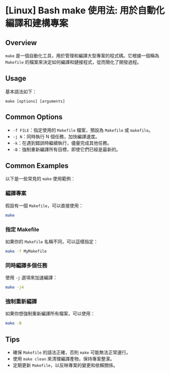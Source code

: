# [Linux] Bash make 使用法: 用於自動化編譯和建構專案

## Overview
`make` 是一個自動化工具，用於管理和編譯大型專案的程式碼。它根據一個稱為 `Makefile` 的檔案來決定如何編譯和鏈接程式，從而簡化了開發過程。

## Usage
基本語法如下：
```
make [options] [arguments]
```

## Common Options
- `-f FILE`：指定使用的 `Makefile` 檔案，預設為 `Makefile` 或 `makefile`。
- `-j N`：同時執行 N 個任務，加快編譯速度。
- `-k`：在遇到錯誤時繼續執行，儘量完成其他任務。
- `-B`：強制重新編譯所有目標，即使它們已經是最新的。

## Common Examples
以下是一些常見的 `make` 使用範例：

### 編譯專案
假設有一個 `Makefile`，可以直接使用：
```bash
make
```

### 指定 Makefile
如果你的 `Makefile` 名稱不同，可以這樣指定：
```bash
make -f MyMakefile
```

### 同時編譯多個任務
使用 `-j` 選項來加速編譯：
```bash
make -j4
```

### 強制重新編譯
如果你想強制重新編譯所有檔案，可以使用：
```bash
make -B
```

## Tips
- 確保 `Makefile` 的語法正確，否則 `make` 可能無法正常運行。
- 使用 `make clean` 來清理編譯產物，保持專案整潔。
- 定期更新 `Makefile`，以反映專案的變更和依賴關係。